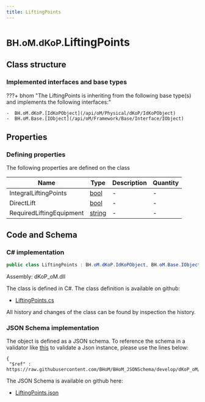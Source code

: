 ```yaml
---
title: LiftingPoints
---
```


# <small>BH.oM.dKoP.</small>**LiftingPoints**



## Class structure

### Implemented interfaces and base types

???+ bhom "The LiftingPoints is inheriting from the following base type(s) and implements the following interfaces:"

    -  BH.oM.dKoP.[IdKoPObject](/api/oM/Physical/dKoP/IdKoPObject)
    -  BH.oM.Base.[IObject](/api/oM/Framework/Base/Interface/IObject)


## Properties



### Defining properties

The following properties are defined on the class

| Name             | Type             | Description      | Quantity         |
|------------------|------------------|------------------|------------------|
| IntegralLiftingPoints | [bool](https://learn.microsoft.com/en-us/dotnet/api/System.Boolean?view=netstandard-2.0) | - | - |
| DirectLift | [bool](https://learn.microsoft.com/en-us/dotnet/api/System.Boolean?view=netstandard-2.0) | - | - |
| RequiredLiftingEquipment | [string](https://learn.microsoft.com/en-us/dotnet/api/System.String?view=netstandard-2.0) | - | - |


## Code and Schema

### C# implementation

``` C# title="C#"
public class LiftingPoints : BH.oM.dKoP.IdKoPObject, BH.oM.Base.IObject
```

Assembly: dKoP_oM.dll

The class is defined in C#. The class definition is available on github:

- [LiftingPoints.cs](https://github.com/BHoM/dKoP_Toolkit/blob/develop/dKoP_oM/Assembly\LiftingPoints.cs)

All history and changes of the class can be found by inspection the history.
### JSON Schema implementation

The object is defined as a JSON schema. To reference the schema in a validator like [this](https://www.jsonschemavalidator.net/) to validate a Json instance, please use the lines below:

``` { .json .copy .select } title="JSON Schema"
{
 "$ref" : https://raw.githubusercontent.com/BHoM/BHoM_JSONSchema/develop/dKoP_oM/LiftingPoints.json}
```

The JSON Schema is available on github here:

- [LiftingPoints.json](https://github.com/BHoM/BHoM_JSONSchema/blob/develop/dKoP_oM/LiftingPoints.json)
